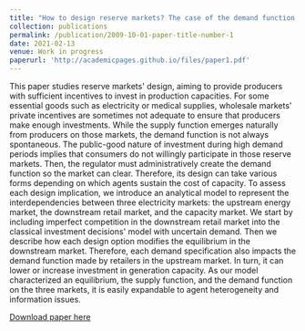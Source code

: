```yaml
---
title: "How to design reserve markets? The case of the demand function in capacity markets"
collection: publications
permalink: /publication/2009-10-01-paper-title-number-1
date: 2021-02-13
venue: Work in progress
paperurl: 'http://academicpages.github.io/files/paper1.pdf'
---
```

This paper studies reserve markets' design, aiming to provide producers with sufficient incentives to invest in production capacities. For some essential goods such as electricity or medical supplies, wholesale markets' private incentives are sometimes not adequate to ensure that producers make enough investments. While the supply function emerges naturally from producers on those markets, the demand function is not always spontaneous. The public-good nature of investment during high demand periods implies that consumers do not willingly participate in those reserve markets. Then, the regulator must administratively create the demand function so the market can clear.  Therefore, its design can take various forms depending on which agents sustain the cost of capacity. To assess each design implication, we introduce an analytical model to represent the interdependencies between three electricity markets:  the upstream energy market, the downstream retail market, and the capacity market.  We start by including imperfect competition in the downstream retail market into the classical investment decisions' model with uncertain demand. Then we describe how each design option modifies the equilibrium in the downstream market. Therefore, each demand specification also impacts the demand function made by retailers in the upstream market. In turn, it can lower or increase investment in generation capacity. As our model characterized an equilibrium, the supply function, and the demand function on the three markets, it is easily expandable to agent heterogeneity and information issues.

[Download paper here](http://academicpages.github.io/files/paper1.pdf)
